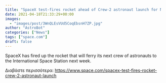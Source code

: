 ```yaml
---
title: "SpaceX test-fires rocket ahead of Crew-2 astronaut launch for NASA"
date: 2021-04-18T21:33:29+00:00
images:
  - "images/post/3WnQLEsVUd5CoqEbsnH7ZP.jpg"
author: "AstroBot"
categories: ["News"]
tags: ["space.com"]
draft: false
---
```


SpaceX has fired up the rocket that will ferry its next crew of astronauts to the International Space Station next week. 

Διαβάστε περισσότερα: https://www.space.com/spacex-test-fires-rocket-crew-2-astronaut-launch

